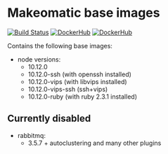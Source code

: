 # Makeomatic base images

[![Build Status](https://travis-ci.org/makeomatic/alpine-node.svg?branch=master)](https://travis-ci.org/makeomatic/alpine-node)
[![DockerHub](https://img.shields.io/badge/docker-available-blue.svg)](https://hub.docker.com/r/makeomatic/node)
[![DockerHub](https://img.shields.io/docker/pulls/makeomatic/node.svg)](https://hub.docker.com/r/makeomatic/node)

Contains the following base images:

* node versions:
  - 10.12.0
  - 10.12.0-ssh (with openssh installed)
  - 10.12.0-vips (with libvips installed)
  - 10.12.0-vips-ssh (ssh+vips)
  - 10.12.0-ruby (with ruby 2.3.1 installed)

## Currently disabled

* rabbitmq:
  - 3.5.7 + autoclustering and many other plugins
